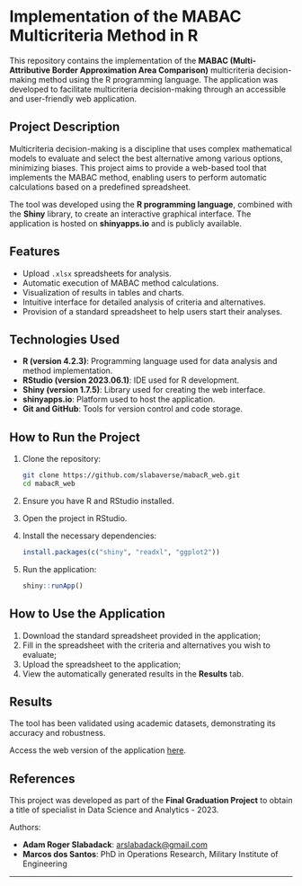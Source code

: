 # Implementation of the MABAC Multicriteria Method in R

This repository contains the implementation of the **MABAC (Multi-Attributive Border Approximation Area Comparison)** multicriteria decision-making method using the R programming language. The application was developed to facilitate multicriteria decision-making through an accessible and user-friendly web application.

## Project Description

Multicriteria decision-making is a discipline that uses complex mathematical models to evaluate and select the best alternative among various options, minimizing biases. This project aims to provide a web-based tool that implements the MABAC method, enabling users to perform automatic calculations based on a predefined spreadsheet.

The tool was developed using the **R programming language**, combined with the **Shiny** library, to create an interactive graphical interface. The application is hosted on **shinyapps.io** and is publicly available.

## Features

- Upload `.xlsx` spreadsheets for analysis.
- Automatic execution of MABAC method calculations.
- Visualization of results in tables and charts.
- Intuitive interface for detailed analysis of criteria and alternatives.
- Provision of a standard spreadsheet to help users start their analyses.

## Technologies Used

- **R (version 4.2.3)**: Programming language used for data analysis and method implementation.
- **RStudio (version 2023.06.1)**: IDE used for R development.
- **Shiny (version 1.7.5)**: Library used for creating the web interface.
- **shinyapps.io**: Platform used to host the application.
- **Git and GitHub**: Tools for version control and code storage.

## How to Run the Project

1. Clone the repository:

   ```bash
   git clone https://github.com/slabaverse/mabacR_web.git
   cd mabacR_web
   ```

2. Ensure you have R and RStudio installed.

3. Open the project in RStudio.

4. Install the necessary dependencies:

   ```R
   install.packages(c("shiny", "readxl", "ggplot2"))
   ```

5. Run the application:

   ```R
   shiny::runApp()
   ```

## How to Use the Application

1. Download the standard spreadsheet provided in the application;
3. Fill in the spreadsheet with the criteria and alternatives you wish to evaluate;
4. Upload the spreadsheet to the application;
5. View the automatically generated results in the **Results** tab.


## Results

The tool has been validated using academic datasets, demonstrating its accuracy and robustness.

Access the web version of the application [here](https://github.com/slabaverse/mabacR_web.git).

## References

This project was developed as part of the **Final Graduation Project** to obtain a title of specialist in Data Science and Analytics - 2023.

Authors:  
- **Adam Roger Slabadack**: [arslabadack@gmail.com](mailto:arslabadack@gmail.com)  
- **Marcos dos Santos**: PhD in Operations Research, Military Institute of Engineering  

---
